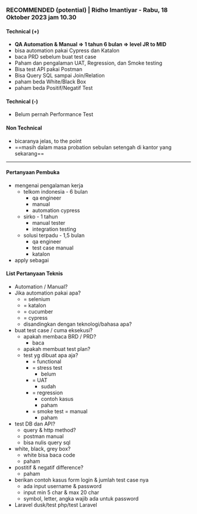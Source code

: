 ### **RECOMMENDED (potential)** | Ridho Imantiyar - Rabu, 18 Oktober 2023 jam 10.30

#### Technical (+) 

- **QA Automation & Manual => 1 tahun 6 bulan => level JR to MID**  
- bisa automation pakai Cypress dan Katalon
- baca PRD sebelum buat test case
- Paham dan pengalaman UAT, Regression, dan Smoke testing
- Bisa test API pakai Postman
- Bisa Query SQL sampai Join/Relation
- paham beda White/Black Box
- paham beda Positif/Negatif Test

#### Technical (-)  

- Belum pernah Performance Test

#### Non Technical  

- bicaranya jelas, to the point
- ==masih dalam masa probation sebulan setengah di kantor yang sekarang==

---

#### Pertanyaan Pembuka

- mengenai pengalaman kerja  
	- telkom indonesia - 6 bulan
		- qa engineer
		- manual
		- automation cypress
	- sirko - 1 tahun
		- manual tester
		- integration testing
	- solusi terpadu - 1,5 bulan
		- qa engineer
		- test case manual
		- katalon
- apply sebagai


#### List Pertanyaan Teknis

- Automation / Manual?  
- Jika automation pakai apa?
	- = selenium
	- = katalon
	- = cucumber
	- = cypress
	- disandingkan dengan teknologi/bahasa apa?
- buat test case / cuma eksekusi?
	- apakah membaca BRD / PRD?
		- baca
	- apakah membuat test plan?
	- test yg dibuat apa aja?
		- = functional
		- = stress test
			- belum
		- = UAT
			- sudah
		- = regression
			- contoh kasus
			- paham
		- = smoke test = manual
			- paham
- test DB dan API?
	- query & http method?
	- postman manual
	- bisa nulis query sql
- white, black, grey box?
	- white bisa baca code
	- paham
- postitif & negatif difference?
	- paham
- berikan contoh kasus form login & jumlah test case nya
	- ada input username & password
	- input min 5 char & max 20 char
	- symbol, letter, angka wajib ada untuk password
- Laravel dusk/test php/test Laravel